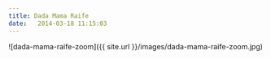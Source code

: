 ```yaml
---
title: Dada Mama Raife
date:   2014-03-18 11:15:03
---
```


![dada-mama-raife-zoom]({{ site.url }}/images/dada-mama-raife-zoom.jpg)
